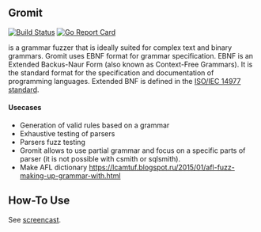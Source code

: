 ## Gromit

[![Build Status](https://travis-ci.org/ligurio/gromit.png?branch=master)](https://travis-ci.org/ligurio/gromit) [![Go Report Card](https://goreportcard.com/badge/github.com/ligurio/gromit)](https://goreportcard.com/report/github.com/ligurio/gromit)

is a grammar fuzzer that is ideally suited for complex text and binary
grammars. Gromit uses EBNF format for grammar specification. EBNF is an
Extended Backus-Naur Form (also known as Context-Free Grammars). It is the
standard format for the specification and documentation of programming
languages. Extended BNF is defined in the [ISO/IEC 14977
standard](http://www.iso.ch/cate/d26153.html).

#### Usecases

- Generation of valid rules based on a grammar
- Exhaustive testing of parsers
- Parsers fuzz testing
- Gromit allows to use partial grammar and focus on a specific parts of parser
(it is not possible with csmith or sqlsmith).
- Make AFL dictionary https://lcamtuf.blogspot.ru/2015/01/afl-fuzz-making-up-grammar-with.html

## How-To Use

See [screencast]().
